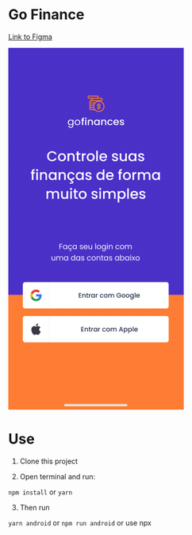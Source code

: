 # Go Finance

[Link to Figma](https://www.figma.com/file/NjJETCb9Ro6VgujAqtAuRk/GoFinances-Ignite-Copy?node-id=0%3A1)

![](./screenshots.png)

# Use

1. Clone this project

2. Open terminal and run:

`npm install` or `yarn`

3. Then run

`yarn android` or `npm run android` or use npx 